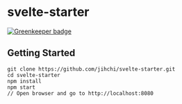 # svelte-starter

[![Greenkeeper badge](https://badges.greenkeeper.io/jihchi/svelte-starter.svg)](https://greenkeeper.io/)

## Getting Started

```
git clone https://github.com/jihchi/svelte-starter.git
cd svelte-starter
npm install
npm start
// Open browser and go to http://localhost:8080
```
